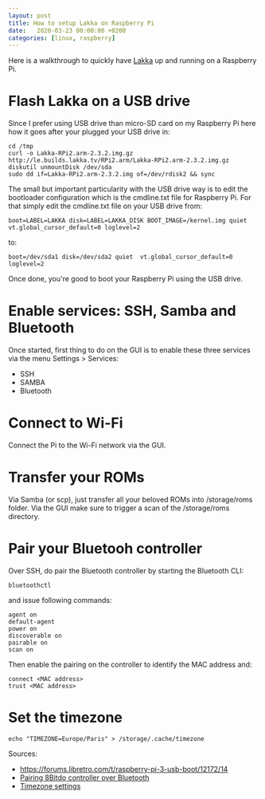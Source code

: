 ```yaml
---
layout: post
title: How to setup Lakka on Raspberry Pi
date:   2020-03-23 00:00:00 +0200
categories: [linux, raspberry]
---
```


Here is a walkthrough to quickly have [Lakka](http://www.lakka.tv/) up and running on a Raspberry Pi.

# Flash Lakka on a USB drive
Since I prefer using USB drive than micro-SD card on my Raspberry Pi here how it goes after your plugged your USB drive in:
```
cd /tmp
curl -o Lakka-RPi2.arm-2.3.2.img.gz http://le.builds.lakka.tv/RPi2.arm/Lakka-RPi2.arm-2.3.2.img.gz
diskutil unmountDisk /dev/sda
sudo dd if=Lakka-RPi2.arm-2.3.2.img of=/dev/rdisk2 && sync
```

The small but important particularity with the USB drive way is to edit the bootloader configuration which is the cmdline.txt file for Raspberry Pi. For that simply edit the cmdline.txt file on your USB drive from:
```
boot=LABEL=LAKKA disk=LABEL=LAKKA_DISK BOOT_IMAGE=/kernel.img quiet  vt.global_cursor_default=0 loglevel=2
```

to:
```
boot=/dev/sda1 disk=/dev/sda2 quiet  vt.global_cursor_default=0 loglevel=2
```

Once done, you're good to boot your Raspberry Pi using the USB drive.

# Enable services: SSH, Samba and Bluetooth
Once started, first thing to do on the GUI is to enable these three services via the menu Settings > Services:
* SSH
* SAMBA
* Bluetooth

# Connect to Wi-Fi
Connect the Pi to the Wi-Fi network via the GUI.

# Transfer your ROMs
Via Samba (or scp), just transfer all your beloved ROMs into /storage/roms folder.
Via the GUI make sure to trigger a scan of the /storage/roms directory.

# Pair your Bluetooh controller
Over SSH, do pair the Bluetooth controller by starting the Bluetooth CLI:
```
bluetoothctl
```

and issue following commands:
```
agent on
default-agent
power on
discoverable on
pairable on
scan on
```

Then enable the pairing on the controller to identify the MAC address and:
```
connect <MAC address>
trust <MAC address>
```

# Set the timezone
```
echo "TIMEZONE=Europe/Paris" > /storage/.cache/timezone
```

Sources:
* https://forums.libretro.com/t/raspberry-pi-3-usb-boot/12172/14
* [Pairing 8Bitdo controller over Bluetooth](https://www.lakka.tv/doc/8Bitdo-Wireless-Controller/)
* [Timezone settings](https://www.lakka.tv/doc/Timezone-settings/)

